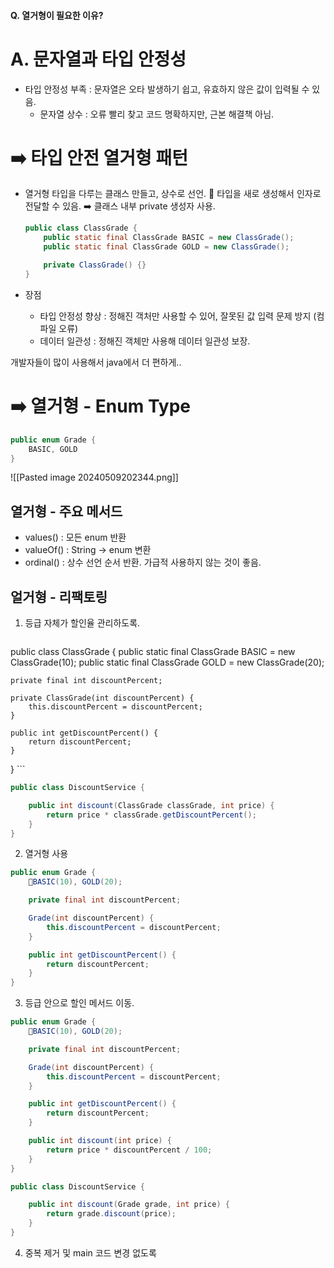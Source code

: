 #### Q. 열거형이 필요한 이유?
# A. 문자열과 타입 안정성
* 타입 안정성 부족 : 문자열은 오타 발생하기 쉽고, 유효하지 않은 값이 입력될 수 있음.
	* 문자열 상수 : 오류 빨리 찾고 코드 명확하지만, 근본 해결책 아님.

# ➡️ 타입 안전 열거형 패턴
* 열거형 타입을 다루는 클래스 만들고, 상수로 선언. 
	🚨 타입을 새로 생성해서 인자로 전달할 수 있음. ➡️ 클래스 내부 private 생성자 사용.
	
	```java
	public class ClassGrade {
		public static final ClassGrade BASIC = new ClassGrade();
		public static final ClassGrade GOLD = new ClassGrade();

		private ClassGrade() {}
	}
	```

* 장점
	* 타입 안정성 향상 : 정해진 객처만 사용할 수 있어, 잘못된 값 입력 문제 방지 (컴파일 오류)
	* 데이터 일관성 : 정해진 객체만 사용해 데이터 일관성 보장.


개발자들이 많이 사용해서 java에서 더 편하게..
# ➡️ 열거형 - Enum Type
```java
public enum Grade {
	BASIC, GOLD
}
```
![[Pasted image 20240509202344.png]] 

## 열거형 - 주요 메서드
* values() : 모든 enum 반환
* valueOf() : String -> enum 변환
* ordinal() : 상수 선언 순서 반환. 가급적 사용하지 않는 것이 좋음.

## 얼거형 - 리팩토링
1. 등급 자체가 할인율 관리하도록.
	```java
public class ClassGrade {
	public static final ClassGrade BASIC = new ClassGrade(10);
	public static final ClassGrade GOLD = new ClassGrade(20);

	private final int discountPercent;

	private ClassGrade(int discountPercent) {
		this.discountPercent = discountPercent;
	}

	public int getDiscountPercent() {
		return discountPercent;
	}
}
	```

```java
public class DiscountService {

	public int discount(ClassGrade classGrade, int price) {
		return price * classGrade.getDiscountPercent();
	}
}
```

2. 열거형 사용
```java
public enum Grade {
	BASIC(10), GOLD(20);

	private final int discountPercent;

	Grade(int discountPercent) {
		this.discountPercent = discountPercent;
	}

	public int getDiscountPercent() {
		return discountPercent;
	}
}
```

3. 등급 안으로 할인 메서드 이동.
```java
public enum Grade {
	BASIC(10), GOLD(20);

	private final int discountPercent;

	Grade(int discountPercent) {
		this.discountPercent = discountPercent;
	}

	public int getDiscountPercent() {
		return discountPercent;
	}

	public int discount(int price) {
		return price * discountPercent / 100;
	}
}
```

```java
public class DiscountService {

	public int discount(Grade grade, int price) {
		return grade.discount(price);
	}
}
```

4. 중복 제거 및 main 코드 변경 없도록
